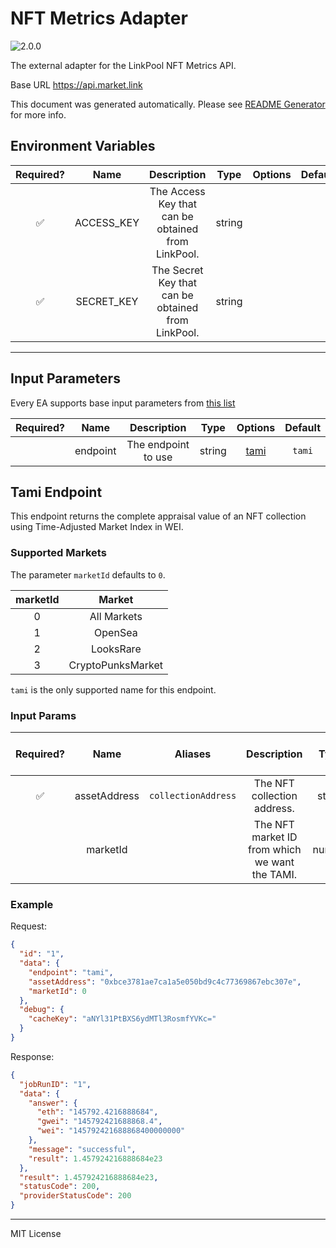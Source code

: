 # NFT Metrics Adapter

![2.0.0](https://img.shields.io/github/package-json/v/linkpoolio/adapters?filename=packages/nft-metrics/package.json)

The external adapter for the LinkPool NFT Metrics API.

Base URL https://api.market.link

This document was generated automatically. Please see [README Generator](../../scripts#readme-generator) for more info.

## Environment Variables

| Required? |    Name    |                    Description                     |  Type  | Options | Default |
| :-------: | :--------: | :------------------------------------------------: | :----: | :-----: | :-----: |
|    ✅     | ACCESS_KEY | The Access Key that can be obtained from LinkPool. | string |         |         |
|    ✅     | SECRET_KEY | The Secret Key that can be obtained from LinkPool. | string |         |         |

---

## Input Parameters

Every EA supports base input parameters from [this list](../../core/bootstrap#base-input-parameters)

| Required? |   Name   |     Description     |  Type  |        Options         | Default |
| :-------: | :------: | :-----------------: | :----: | :--------------------: | :-----: |
|           | endpoint | The endpoint to use | string | [tami](#tami-endpoint) | `tami`  |

## Tami Endpoint

This endpoint returns the complete appraisal value of an NFT collection using Time-Adjusted Market Index in WEI.

### Supported Markets

The parameter `marketId` defaults to `0`.

| marketId |      Market       |
| :------: | :---------------: |
|    0     |    All Markets    |
|    1     |      OpenSea      |
|    2     |     LooksRare     |
|    3     | CryptoPunksMarket |

`tami` is the only supported name for this endpoint.

### Input Params

| Required? |     Name     |       Aliases       |                  Description                   |  Type  |      Options       | Default | Depends On | Not Valid With |
| :-------: | :----------: | :-----------------: | :--------------------------------------------: | :----: | :----------------: | :-----: | :--------: | :------------: |
|    ✅     | assetAddress | `collectionAddress` |          The NFT collection address.           | string |                    |         |            |                |
|           |   marketId   |                     | The NFT market ID from which we want the TAMI. | number | `0`, `1`, `2`, `3` |         |            |                |

### Example

Request:

```json
{
  "id": "1",
  "data": {
    "endpoint": "tami",
    "assetAddress": "0xbce3781ae7ca1a5e050bd9c4c77369867ebc307e",
    "marketId": 0
  },
  "debug": {
    "cacheKey": "aNYl31PtBXS6ydMTl3RosmfYVKc="
  }
}
```

Response:

```json
{
  "jobRunID": "1",
  "data": {
    "answer": {
      "eth": "145792.4216888684",
      "gwei": "145792421688868.4",
      "wei": "145792421688868400000000"
    },
    "message": "successful",
    "result": 1.457924216888684e23
  },
  "result": 1.457924216888684e23,
  "statusCode": 200,
  "providerStatusCode": 200
}
```

---

MIT License
